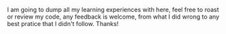 I am going to dump all my learning experiences with here, feel free to roast or review my code,
any feedback is welcome, from what I did wrong to any best pratice that I didn't follow. Thanks!
